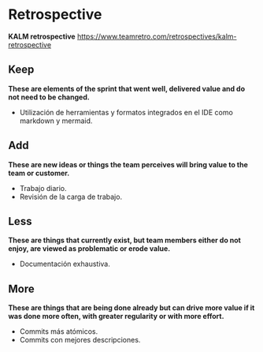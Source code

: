# Retrospective

**KALM retrospective**
https://www.teamretro.com/retrospectives/kalm-retrospective

## Keep

**These are elements of the sprint that went well, delivered value and do not need to be changed.**

* Utilización de herramientas y formatos integrados en el IDE como markdown y mermaid.

## Add

**These are new ideas or things the team perceives will bring value to the team or customer.**

* Trabajo diario.
* Revisión de la carga de trabajo.

## Less

**These are things that currently exist, but team members either do not enjoy, are viewed as problematic or erode
value.**

* Documentación exhaustiva.

## More

**These are things that are being done already but can drive more value if it was done more often, with greater
regularity or with more effort.**

* Commits más atómicos.
* Commits con mejores descripciones.

